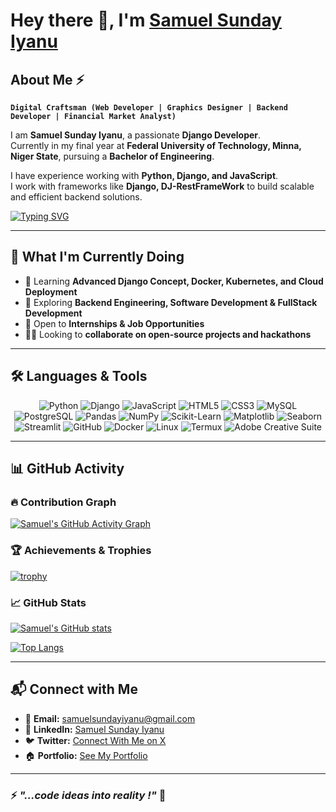 # Hey there 👋, I'm [Samuel Sunday Iyanu](https://www.linkedin.com/in/samuel-sunday-iyanuoluwa)

## About Me ⚡

**`Digital Craftsman (Web Developer | Graphics Designer | Backend Developer | Financial Market Analyst)`**  

I am **Samuel Sunday Iyanu**, a passionate **Django Developer**.  
Currently in my final year at **Federal University of Technology, Minna, Niger State**, pursuing a **Bachelor of Engineering**.  

I have experience working with **Python, Django, and JavaScript**.  
I work with frameworks like **Django, DJ-RestFrameWork** to build scalable and efficient backend solutions.

[![Typing SVG](https://readme-typing-svg.demolab.com?font=Fira+Code&size=24&pause=1000&color=F7F7F7&width=600&lines=Hi%2C+I'm+Samuel+Sunday+Iyanu;I'm+a+Backend+Developer;I'm+a+Web+Developer;I'm+a+Graphics+Designer;I+Love+Learning+New+Tech)](https://git.io/typing-svg)

---

## 🌱 What I'm Currently Doing  

- 🚀 Learning **Advanced Django Concept, Docker, Kubernetes, and Cloud Deployment**  
- 🔎 Exploring **Backend Engineering, Software Development & FullStack Development**  
- 🎯 Open to **Internships & Job Opportunities**  
- 👨‍💻 Looking to **collaborate on open-source projects and hackathons**  

---

## 🛠️ Languages & Tools  
<p align="center"> <img alt="Python" src="https://img.shields.io/badge/python-%2314354C.svg?style=for-the-badge&logo=python&logoColor=white"/> <img alt="Django" src="https://img.shields.io/badge/Django-092E20?style=for-the-badge&logo=django&logoColor=white"/> <img alt="JavaScript" src="https://img.shields.io/badge/javascript-%23323330.svg?&style=for-the-badge&logo=javascript&logoColor=%23F7DF1E" /> <img alt="HTML5" src="https://img.shields.io/badge/html5-%23E34F26.svg?&style=for-the-badge&logo=html5&logoColor=white" /> <img alt="CSS3" src="https://img.shields.io/badge/css3-%231572B6.svg?&style=for-the-badge&logo=css3&logoColor=white" /> <img alt="MySQL" src="https://img.shields.io/badge/MySQL-00000F?style=for-the-badge&logo=mysql&logoColor=white" /> <img alt="PostgreSQL" src="https://img.shields.io/badge/PostgreSQL-316192?style=for-the-badge&logo=postgresql&logoColor=white"/> <img alt="Pandas" src="https://img.shields.io/badge/Pandas-150458?style=for-the-badge&logo=pandas&logoColor=white"/> <img alt="NumPy" src="https://img.shields.io/badge/NumPy-013243?style=for-the-badge&logo=numpy&logoColor=white"/> <img alt="Scikit-Learn" src="https://img.shields.io/badge/scikit--learn-F7931E?style=for-the-badge&logo=scikit-learn&logoColor=white"/> <img alt="Matplotlib" src="https://img.shields.io/badge/Matplotlib-11557C?style=for-the-badge&logo=matplotlib&logoColor=white"/> <img alt="Seaborn" src="https://img.shields.io/badge/Seaborn-4B0082?style=for-the-badge&logoColor=white"/> <img alt="Streamlit" src="https://img.shields.io/badge/Streamlit-FF4B4B?style=for-the-badge&logo=streamlit&logoColor=white"/> <img alt="GitHub" src="https://img.shields.io/badge/GitHub-%2314354C.svg?style=for-the-badge&logo=GitHub&logoColor=white"/> <img alt="Docker" src="https://img.shields.io/badge/docker-2496ED?style=for-the-badge&logo=docker&logoColor=white"/> <img alt="Linux" src="https://img.shields.io/badge/Linux-FCC624?style=for-the-badge&logo=linux&logoColor=black"/> <img alt="Termux" src="https://img.shields.io/badge/Termux-000000?style=for-the-badge&logo=termux&logoColor=white"/> <img alt="Adobe Creative Suite" src="https://img.shields.io/badge/Adobe%20Creative%20Suite-FF0000?style=for-the-badge&logo=adobe&logoColor=white"/> </p>

---

## 📊 GitHub Activity  

### 🔥 Contribution Graph  
[![Samuel's GitHub Activity Graph](https://github-readme-activity-graph.vercel.app/graph?username=SamuelComputer&theme=react-dark)](https://github.com/SamuelComputer/github-readme-activity-graph)

### 🏆 Achievements & Trophies  
[![trophy](https://github-profile-trophy.vercel.app/?username=SamuelComputer&theme=darkhub)](https://github.com/SamuelComputer/github-profile-trophy)

### 📈 GitHub Stats  
[![Samuel's GitHub stats](https://github-readme-stats.vercel.app/api?username=SamuelComputer&show_icons=true&theme=radical)](https://github.com/SamuelComputer/github-readme-stats)  

[![Top Langs](https://github-readme-stats.vercel.app/api/top-langs/?username=SamuelComputer&layout=compact&theme=radical)](https://github.com/SamuelComputer/github-readme-stats)

---

## 📬 Connect with Me  

- 📧 **Email:** [samuelsundayiyanu@gmail.com](mailto:samuelsundayiyanu@gmail.com)  
- 💼 **LinkedIn:** [Samuel Sunday Iyanu](https://www.linkedin.com/in/samuel-sunday-iyanuoluwa)  
- 🐦 **Twitter:** [Connect With Me on X](https://x.com/Tech_Bro_Isonu?s=09)  
- 🏠 **Portfolio:** [See My Portfolio](https://samuelsunday.netlify.app/)  

---

### ⚡ *"...code ideas into reality !"* 🚀
